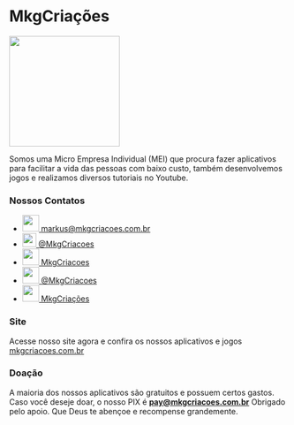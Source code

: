 # MkgCriações

<img height="200px" src="https://mkgcriacoes.com.br/imgs/logo_mkgcriacoes.png">

Somos uma Micro Empresa Individual (MEI) que procura fazer aplicativos para facilitar a vida das pessoas com baixo custo, também desenvolvemos jogos e realizamos diversos tutoriais no Youtube.

### Nossos Contatos
<ul>
    <li>
        <a href="mailto:markus@mkgcriacoes.com.br">
            <img src="https://mkgcriacoes.com.br/imgs/email_icon.png" height="30px">
            <span>markus@mkgcriacoes.com.br</span>
        </a>
    </li>
    <li>
        <a href="https://www.youtube.com/@MkgCriacoes" target="__blank">
            <img src="https://mkgcriacoes.com.br/imgs/youtube_icon.png" height="25px">
            @MkgCriacoes
        </a>                            
    </li>
    <li>
        <a href="https://www.facebook.com/MkgCriacoes/" target="__blank">
            <img src="https://mkgcriacoes.com.br/imgs/fb_icon.png" height="30px">
            MkgCriacoes
        </a>
    </li>
    <li>
        <a href="https://www.instagram.com/MkgCriacoes/" target="__blank">
            <img src="https://mkgcriacoes.com.br/imgs/instagram_icon.png" height="30px">
            @MkgCriacoes
        </a>
    </li>
    <li>
        <a href="https://discord.gg/GCJvrngW6U" target="__blank">
            <img src="https://mkgcriacoes.com.br/imgs/discord_icon.png" height="30px">
            MkgCriações
        </a>
    </li>
</ul>

### Site
Acesse nosso site agora e confira os nossos aplicativos e jogos
<a href="https://mkgcriacoes.com.br">mkgcriacoes.com.br</a>

### Doação
A maioria dos nossos aplicativos são gratuitos e possuem certos gastos.
Caso você deseje doar, o nosso PIX é <b>pay@mkgcriacoes.com.br</b>
Obrigado pelo apoio. Que Deus te abençoe e recompense grandemente.
